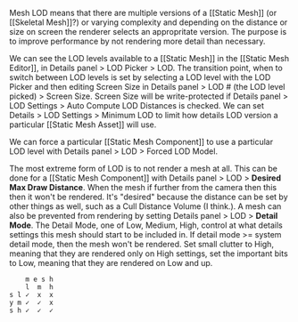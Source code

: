 Mesh LOD means that there are multiple versions of a [[Static Mesh]] (or [[Skeletal Mesh]]?) or varying complexity and depending on the distance or size on screen the renderer selects an appropritate version.
The purpose is to improve performance by not rendering more detail than necessary.

We can see the LOD levels available to a [[Static Mesh]] in the [[Static Mesh Editor]], in Details panel > LOD Picker > LOD.
The transition point, when to switch between LOD levels is set by selecting a LOD level with the LOD Picker and then editing Screen Size in Details panel > LOD # (the LOD level picked) > Screen Size.
Screen Size will be write-protected if Details panel > LOD Settings > Auto Compute LOD Distances is checked.
We can set Details > LOD Settings > Minimum LOD to limit how details LOD version a particular [[Static Mesh Asset]] will use.

We can force a particular [[Static Mesh Component]] to use a particular LOD level with Details panel > LOD > Forced LOD Model.

The most extreme form of LOD is to not render a mesh at all.
This can be done for a [[Static Mesh Component]] with Details panel > LOD > **Desired Max Draw Distance**.
When the mesh if further from the camera then this then it won't be rendered.
It's "desired" because the distance can be set by other things as well, such as a Cull Distance Volume (I think.).
A mesh can also be prevented from rendering by setting Details panel > LOD > **Detail Mode**.
The Detail Mode, one of Low, Medium, High, control at what details settings this mesh should start to be included in.
If detail mode >= system detail mode, then the mesh won't be rendered.
Set small clutter to High, meaning that they are rendered only on High settings, set the important bits to Low, meaning that they are rendered on Low and up.
```
    m e s h
    l  m  h
s l ✓  x  x
y m ✓  ✓  x
s h ✓  ✓  ✓
```

